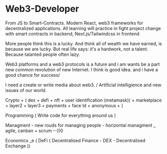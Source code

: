 # Web3-Developer
From JS to Smart-Contracts. Modern React, web3 frameworks for decentralized applications. All learning will practice in fight project change with smart contracts in backend, Next.js/Tailwindcss in frontend


More people think this is a lucky. And think all of wealth we have earned, is because we are lucky. But real life says: it's a hardwork, not a talent. Because talanted people often lazy. 

Web3 platforms and a web3 protocols is a future and i am wants be a part new common revolution of new Internet. I think is good idea. and i have a good chance for success/

I need a create or write media about web3. / Artificial intelligience and new issues of our world.

Crypto + ( dex + defi + nft + user identification (metamask)) + marketplace + layer2 + layer3 + payments + face Id + anonymous + )

Programming ( Write code for everything around us )

Managment - new rouds for managing people - horizontal managment _ agile, canban + scrum --))0



Economics  _e ( DeFi ( Decentralised Finance -  DEX - Decentralised Exchange )) 
